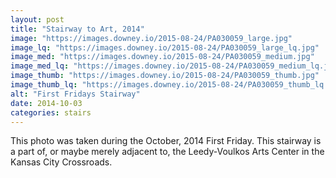```yaml
---
layout: post
title: "Stairway to Art, 2014"
image: "https://images.downey.io/2015-08-24/PA030059_large.jpg"
image_lq: "https://images.downey.io/2015-08-24/PA030059_large_lq.jpg"
image_med: "https://images.downey.io/2015-08-24/PA030059_medium.jpg"
image_med_lq: "https://images.downey.io/2015-08-24/PA030059_medium_lq.jpg"
image_thumb: "https://images.downey.io/2015-08-24/PA030059_thumb.jpg"
image_thumb_lq: "https://images.downey.io/2015-08-24/PA030059_thumb_lq.jpg"
alt: "First Fridays Stairway"
date: 2014-10-03
categories: stairs
---
```


This photo was taken during the October, 2014 First Friday.  This stairway is a part of, or maybe merely adjacent to, the Leedy-Voulkos Arts Center in the Kansas City Crossroads.
